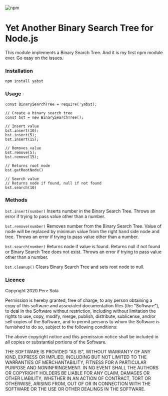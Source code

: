 ![npm](https://img.shields.io/npm/v/yabst?style=plastic)

# Yet Another Binary Search Tree for Node.js #

This module implements a Binary Search Tree. And it is my first npm module ever. Go easy on the issues.

### Installation ###

```
npm install yabst
```

### Usage ###

```
const BinarySearchTree = require('yabst);

// Create a binary search tree
const bst = new BinarySearchTree();

// Insert value
bst.insert(10);
bst.insert(5);
bst.insert(15);

// Removes value
bst.remove(5);
bst.remove(15);

// Returns root node
bst.getRootNode() 

// Search value 
// Returns node if found, null if not found
bst.search(10)
```

### Methods ###

`bst.insert(number)`
Inserts number in the Binary Search Tree. Throws an error if trying to pass value other than a number.

`bst.remove(number)`
Removes number from the Binary Search Tree. Value of node will be replaced by minimum value from the right hand side node and tree. Throws an error if trying to pass value other than a number.

`bst.search(number)`
Returns node if value is found. Returns null if not found or Binary Search Tree does not exist. Throws an error if trying to pass value other than a number.

`bst.cleanup()` 
Clears Binary Search Tree and sets root node to null.

### Licence ###

Copyright 2020 Pere Solà

Permission is hereby granted, free of charge, to any person obtaining a copy of this software and associated documentation files (the "Software"), to deal in the Software without restriction, including without limitation the rights to use, copy, modify, merge, publish, distribute, sublicense, and/or sell copies of the Software, and to permit persons to whom the Software is furnished to do so, subject to the following conditions:

The above copyright notice and this permission notice shall be included in all copies or substantial portions of the Software.

THE SOFTWARE IS PROVIDED "AS IS", WITHOUT WARRANTY OF ANY KIND, EXPRESS OR IMPLIED, INCLUDING BUT NOT LIMITED TO THE WARRANTIES OF MERCHANTABILITY, FITNESS FOR A PARTICULAR PURPOSE AND NONINFRINGEMENT. IN NO EVENT SHALL THE AUTHORS OR COPYRIGHT HOLDERS BE LIABLE FOR ANY CLAIM, DAMAGES OR OTHER LIABILITY, WHETHER IN AN ACTION OF CONTRACT, TORT OR OTHERWISE, ARISING FROM, OUT OF OR IN CONNECTION WITH THE SOFTWARE OR THE USE OR OTHER DEALINGS IN THE SOFTWARE.
